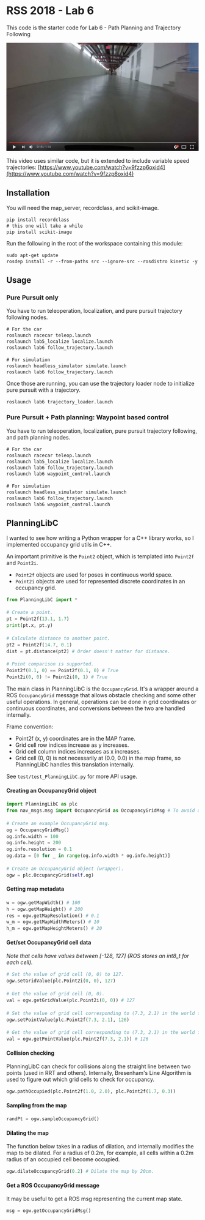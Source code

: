 # RSS 2018 - Lab 6

This code is the starter code for Lab 6 - Path Planning and Trajectory Following

[![YouTube Demo](./media/pure_pursuit_video.jpg)](https://www.youtube.com/watch?v=pBX_JONXpN8?t=12s)

This video uses similar code, but it is extended to include variable speed trajectories:
[https://www.youtube.com/watch?v=9fzzp6oxid4](https://www.youtube.com/watch?v=9fzzp6oxid4)

## Installation

You will need the map_server, recordclass, and scikit-image.

```
pip install recordclass
# this one will take a while
pip install scikit-image
```

Run the following in the root of the workspace containing this module:

```
sudo apt-get update
rosdep install -r --from-paths src --ignore-src --rosdistro kinetic -y
```

## Usage

### Pure Pursuit only 

You have to run teleoperation, localization, and pure pursuit trajectory following nodes.

```
# For the car
roslaunch racecar teleop.launch
roslaunch lab5_localize localize.launch
roslaunch lab6 follow_trajectory.launch

# For simulation
roslaunch headless_simulator simulate.launch
roslaunch lab6 follow_trajectory.launch
```

Once those are running, you can use the trajectory loader node to initialize pure pursuit with a trajectory.

```
roslaunch lab6 trajectory_loader.launch
```

### Pure Pursuit + Path planning: Waypoint based control

You have to run teleoperation, localization, pure pursuit trajectory following, and path planning nodes.

```
# For the car
roslaunch racecar teleop.launch
roslaunch lab5_localize localize.launch
roslaunch lab6 follow_trajectory.launch
roslaunch lab6 waypoint_control.launch

# For simulation
roslaunch headless_simulator simulate.launch
roslaunch lab6 follow_trajectory.launch
roslaunch lab6 waypoint_control.launch
```

## PlanningLibC

I wanted to see how writing a Python wrapper for a C++ library works, so I implemented occupancy grid utils in C++.

An important primitive is the ```Point2``` object, which is templated into ```Point2f``` and ```Point2i```.
- ```Point2f``` objects are used for poses in continuous world space.
- ```Point2i``` objects are used for represented discrete coordinates in an occupancy grid.

```python
from PlanningLibC import *

# Create a point.
pt = Point2f(13.1, 1.7)
print(pt.x, pt.y)

# Calculate distance to another point.
pt2 = Point2f(14.7, 0.1)
dist = pt.distance(pt2) # Order doesn't matter for distance.

# Point comparison is supported.
Point2f(0.1, 0) == Point2f(0.1, 0) # True
Point2i(0, 0) != Point2i(0, 1) # True
```

The main class in PlanningLibC is the ```OccupancyGrid```. It's a wrapper around a ROS ```OccupancyGrid``` message that allows obstacle checking and some other useful operations. In general, operations can be done in grid coordinates or continuous coordinates, and conversions between the two are handled internally.

Frame convention:
- Point2f (x, y) coordinates are in the MAP frame.
- Grid cell row indices increase as y increases.
- Grid cell column indices increases as x increases.
- Grid cell (0, 0) is not necessarily at (0.0, 0.0) in the map frame, so PlanningLibC handles this translation internally.

See ```test/test_PlanningLibC.py``` for more API usage.

#### Creating an OccupancyGrid object
```python
import PlanningLibC as plc
from nav_msgs.msg import OccupancyGrid as OccupancyGridMsg # To avoid ambiguity.

# Create an example OccupancyGrid msg.
og = OccupancyGridMsg()
og.info.width = 100
og.info.height = 200
og.info.resolution = 0.1
og.data = [0 for _ in range(og.info.width * og.info.height)]

# Create an OccupancyGrid object (wrapper).
ogw = plc.OccupancyGrid(self.og)
```

#### Getting map metadata
```python
w = ogw.getMapWidth() # 100
h = ogw.getMapHeight() # 200
res = ogw.getMapResolution() # 0.1
w_m = ogw.getMapWidthMeters() # 10
h_m = ogw.getMapHeightMeters() # 20
```

#### Get/set OccupancyGrid cell data
*Note that cells have values between [-128, 127] (ROS stores an int8_t for each cell).*
```python
# Set the value of grid cell (0, 0) to 127.
ogw.setGridValue(plc.Point2i(0, 0), 127)

# Get the value of grid cell (0, 0).
val = ogw.getGridValue(plc.Point2i(0, 0)) # 127

# Set the value of grid cell corresponding to (7.3, 2.1) in the world frame to 126.
ogw.setPointValue(plc.Point2f(7.3, 2.1), 126)

# Get the value of grid cell corresponding to (7.3, 2.1) in the world frame.
val = ogw.getPointValue(plc.Point2f(7.3, 2.1)) # 126
```

#### Collision checking
PlanningLibC can check for collisions along the straight line between two points (used in RRT and others). Internally, Bresenham's Line Algorithm is used to figure out which grid cells to check for occupancy.
```python
ogw.pathOccupied(plc.Point2f(1.0, 2.0), plc.Point2f(1.7, 0.3))
```

#### Sampling from the map
```python
randPt = ogw.sampleOccupancyGrid()
```

#### Dilating the map
The function below takes in a radius of dilation, and internally modifies the map to be dilated. For a radius of 0.2m, for example, all cells within a 0.2m radius of an occupied cell become occupied.
```python
ogw.dilateOccupancyGrid(0.2) # Dilate the map by 20cm.
```

#### Get a ROS OccupancyGrid message
It may be useful to get a ROS msg representing the current map state.
```python
msg = ogw.getOccupancyGridMsg()
```
